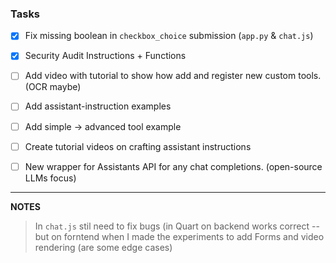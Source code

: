 ### Tasks  

* [x] Fix missing boolean in `checkbox_choice` submission (`app.py` & `chat.js`)
* [x] Security Audit Instructions + Functions
* [ ] Add video with tutorial to show how add and register new custom tools. (OCR maybe)
* [ ] Add assistant-instruction examples  
* [ ] Add simple → advanced tool example  
* [ ] Create tutorial videos on crafting assistant instructions  
* [ ] New wrapper for Assistants API for any chat completions. (open-source LLMs focus)



---

**NOTES**

> In `chat.js` stil need to fix bugs (in Quart on backend works correct -- but on forntend when I made the experiments to add Forms and video rendering (are some edge cases)
